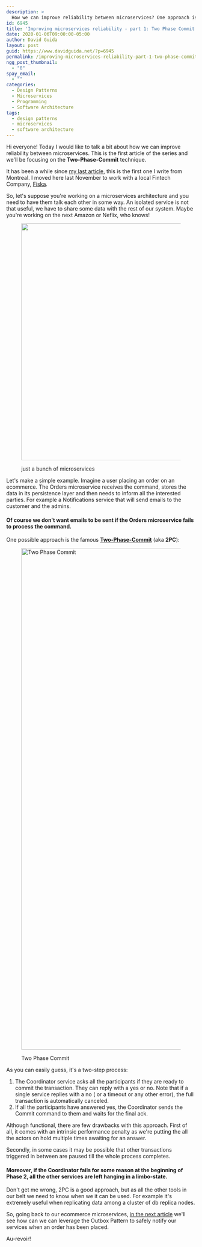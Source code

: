 ```yaml
---
description: >
  How we can improve reliability between microservices? One approach is the Two-Phase-Commit technique, let's see how it works!
id: 6945
title: 'Improving microservices reliability - part 1: Two Phase Commit'
date: 2020-01-06T09:00:00-05:00
author: David Guida
layout: post
guid: https://www.davidguida.net/?p=6945
permalink: /improving-microservices-reliability-part-1-two-phase-commit/
ngg_post_thumbnail:
  - "0"
spay_email:
  - ""
categories:
  - Design Patterns
  - Microservices
  - Programming
  - Software Architecture
tags:
  - design patterns
  - microservices
  - software architecture
---
```

Hi everyone! Today I would like to talk a bit about how we can improve reliability between microservices. This is the first article of the series and we'll be focusing on the **Two-Phase-Commit** technique.

It has been a while since <a rel="noreferrer noopener" aria-label="my last article (opens in a new tab)" href="https://www.davidguida.net/its-dangerous-to-go-alone-take-this/" target="_blank">my last article</a>, this is the first one I write from Montreal. I moved here last November to work with a local Fintech Company, <a rel="noreferrer noopener" aria-label="Fiska (opens in a new tab)" href="https://www.fiska.com" target="_blank">Fiska</a>.

So, let's suppose you're working on a microservices architecture and you need to have them talk each other in some way. An isolated service is not that useful, we have to share some data with the rest of our system. Maybe you're working on the next Amazon or Neflix, who knows!<figure class="wp-block-image size-large">

<img loading="lazy" width="1200" height="628" src="/assets/uploads/2020/01/amazon-netflix-microservices-1.png?fit=788%2C412&ssl=1" alt="" class="wp-image-7000" srcset="/assets/uploads/2020/01/amazon-netflix-microservices-1.png?w=1200&ssl=1 1200w, /assets/uploads/2020/01/amazon-netflix-microservices-1.png?resize=300%2C157&ssl=1 300w, /assets/uploads/2020/01/amazon-netflix-microservices-1.png?resize=1024%2C536&ssl=1 1024w, /assets/uploads/2020/01/amazon-netflix-microservices-1.png?resize=768%2C402&ssl=1 768w, /assets/uploads/2020/01/amazon-netflix-microservices-1.png?resize=788%2C412&ssl=1 788w" sizes="(max-width: 788px) 100vw, 788px" /> <figcaption>just a bunch of microservices</figcaption></figure> 

Let's make a simple example. Imagine a user placing an order on an ecommerce. The Orders microservice receives the command, stores the data in its persistence layer and then needs to inform all the interested parties. For example a Notifications service that will send emails to the customer and the admins.

#### Of course we don't want emails to be sent if the Orders microservice fails to process the command.

One possible approach is the famous <a rel="noreferrer noopener" aria-label="Two-Phases-Commit (opens in a new tab)" href="https://en.wikipedia.org/wiki/Two-phase_commit_protocol" target="_blank"><strong>Two-Phase-Commit</strong></a> (aka **2PC**):<figure class="wp-block-image size-large">

<a href="https://lh3.googleusercontent.com/gBenjH576PXKUeb0Wo5k49_V4xj3grybDPzh57OByQ6m6MzoVF2_mmXAH1OZzVF77d2s2bX7-QGvibpaXV6TgbHd4CfNdt2lL5PPerIeVcyl5kqH1AIsMHQR9mF9926mEpbIPky8Nf7NJHGtIRBBQyWmOwJpJkxQTUy2yBTgcuR9jfHtO_otP6bQ2C02gK_7NJzyLOJDgPxs9N_azn-Ick4aXT1PhAIy_YU0fjMER6z2_s7SAjCgfhMzM_lrWfDzA2EDm8Bt8Woc0ix9BollMjdQVy9-Fl5QRbYPNGl67kIi2XUFWnMH9zNnZF-5wpd5n7cFVXVa0C5NrDU0hnw1pF2Cd2r29vB9snsF-0tka0TBZ4z1meyDKv8eC11UJ3osa0qNpin5U2VTEs7DlLonIpacJhMvfo0iu5q3O6Bqb_6cfoysQK6l3sSkbd2HWviOWBzDkYB3Xa9994Ivf0aVgD1n92P5CEXt1JnfDZ39ZeGZaHSCVmsARK_EFwHe8GrG_fs-qfHDdE0X1yT-bj0KOfWctjEfZCsilKC20AWmV1uDL0ojlb5p7O2P0LwEoVN-kTQE4reDJTfYLAItnTkQP5MU5UQLqLENM6BUd9o_ttOu1cXLozYC30rWBDfllPPpc7sSAtRLEZrWQb-hVOW3ctrmS-dJWagKrbMOzQZixtKLFflP4QkR7-99=w1955-h659-no" target="_blank" rel="noreferrer noopener"><img loading="lazy" width="3946" height="1330" src="/assets/uploads/2020/01/20200104_172203-scaled.jpg?fit=788%2C265&ssl=1" alt="Two Phase Commit" class="wp-image-6973" srcset="/assets/uploads/2020/01/20200104_172203-scaled.jpg?w=3946&ssl=1 3946w, /assets/uploads/2020/01/20200104_172203-scaled.jpg?resize=300%2C101&ssl=1 300w, /assets/uploads/2020/01/20200104_172203-scaled.jpg?resize=1024%2C345&ssl=1 1024w, /assets/uploads/2020/01/20200104_172203-scaled.jpg?resize=768%2C259&ssl=1 768w, /assets/uploads/2020/01/20200104_172203-scaled.jpg?resize=1536%2C518&ssl=1 1536w, /assets/uploads/2020/01/20200104_172203-scaled.jpg?resize=2048%2C690&ssl=1 2048w, /assets/uploads/2020/01/20200104_172203-scaled.jpg?resize=788%2C266&ssl=1 788w, /assets/uploads/2020/01/20200104_172203-scaled.jpg?w=2364&ssl=1 2364w" sizes="(max-width: 788px) 100vw, 788px" /></a><figcaption>Two Phase Commit</figcaption></figure> 

As you can easily guess, it's a two-step process:

  1. The Coordinator service asks all the participants if they are ready to commit the transaction. They can reply with a yes or no. Note that if a single service replies with a no ( or a timeout or any other error), the full transaction is automatically canceled. 
  2. If all the participants have answered yes, the Coordinator sends the Commit command to them and waits for the final ack.

Although functional, there are few drawbacks with this approach. First of all, it comes with an intrinsic performance penalty as we're putting the all the actors on hold multiple times awaiting for an answer.

Secondly, in some cases it may be possible that other transactions triggered in between are paused till the whole process completes.

#### Moreover, if the Coordinator fails for some reason at the beginning of Phase 2, all the other services are left hanging in a limbo-state.

Don't get me wrong, 2PC is a good approach, but as all the other tools in our belt we need to know when we it can be used. For example it's extremely useful when replicating data among a cluster of db replica nodes.

So, going back to our ecommerce microservices, <a href="https://www.davidguida.net/improving-microservices-reliability-part-2-outbox-pattern/" target="_blank" rel="noreferrer noopener" aria-label="in the next article (opens in a new tab)">in the next article</a> we'll see how can we can leverage the Outbox Pattern to safely notify our services when an order has been placed. 

Au-revoir!

<div class="post-details-footer-widgets">
</div>